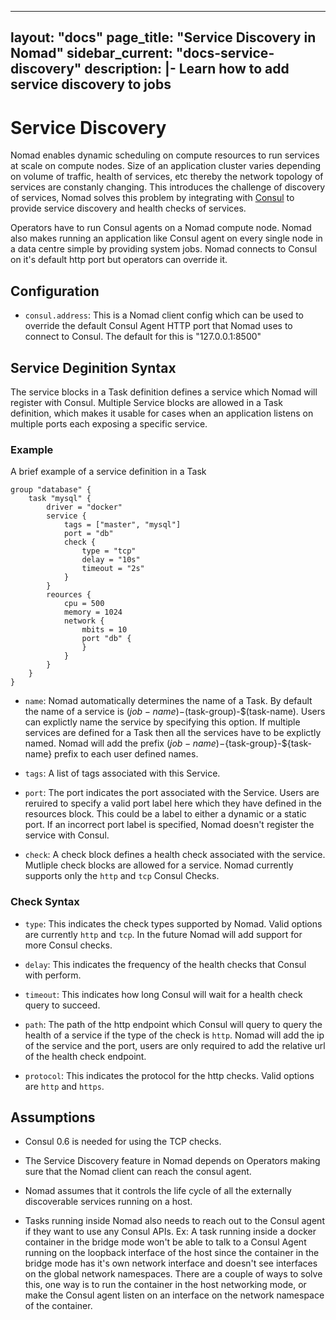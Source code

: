 ---
layout: "docs"
page_title: "Service Discovery in Nomad"
sidebar_current: "docs-service-discovery"
description: |-
  Learn how to add service discovery to jobs
  ---

# Service Discovery

Nomad enables dynamic scheduling on compute resources to run services at scale
on compute nodes. Size of an application cluster varies depending
on volume of traffic, health of services, etc thereby the network topology of
services are constanly changing. This introduces the challenge of discovery of services, 
Nomad solves this problem by integrating with [Consul](https://consul.io) to provide service
discovery and health checks of services.

Operators have to run Consul agents on a Nomad compute node. Nomad also makes
running an application like Consul agent on every single node in a data centre
simple by providing system jobs. Nomad connects to Consul on it's default http
port but operators can override it.

## Configuration

* `consul.address`: This is a Nomad client config which can be used to override
  the default Consul Agent HTTP port that Nomad uses to connect to Consul. The
  default for this is "127.0.0.1:8500"

## Service Deginition Syntax

The service blocks in a Task definition defines a service which Nomad will
register with Consul. Multiple Service blocks are allowed in a Task definition,
which makes it usable for cases when an application listens on multiple ports
each exposing a specific service.

### Example 

A brief example of a service definition in a Task
```
group "database" {
    task "mysql" {
        driver = "docker"
        service {
            tags = ["master", "mysql"]
            port = "db"
            check {
                type = "tcp"
                delay = "10s"
                timeout = "2s"
            }
        }
        reources {
            cpu = 500
            memory = 1024
            network {
                mbits = 10
                port "db" {
                }
            }
        }
    }
}

```

* `name`: Nomad automatically determines the name of a Task. By default the name
  of a service is $(job-name)-$(task-group)-$(task-name). Users can explictly
  name the service by specifying this option. If multiple services are defined
  for a Task then all the services have to be explictly named. Nomad will add
  the prefix $(job-name)-${task-group}-${task-name} prefix to each user defined
  names.

* `tags`: A list of tags associated with this Service.

* `port`: The port indicates the port associated with the Service. Users are
  reruired to specify a valid port label here which they have defined in the
  resources block. This could be a label to either a dynamic or a static port. If
  an incorrect port label is specified, Nomad doesn't register the service with
  Consul.

* `check`: A check block defines a health check associated with the service.
  Mutliple check blocks are allowed for a service. Nomad currently supports only
  the `http` and `tcp` Consul Checks.

### Check Syntax 
* `type`: This indicates the check types supported by Nomad. Valid options are
  currently `http` and `tcp`. In the future Nomad will add support for more
  Consul checks.

* `delay`: This indicates the frequency of the health checks that Consul with
  perform.

* `timeout`: This indicates how long Consul will wait for a health check query
  to succeed.

* `path`: The path of the http endpoint which Consul will query to query the
  health of a service if the type of the check is `http`. Nomad will add the ip
  of the service and the port, users are only required to add the relative url
  of the health check endpoint.

* `protocol`: This indicates the protocol for the http checks. Valid options are
  `http` and `https`.


## Assumptions 

* Consul 0.6 is needed for using the TCP checks.

* The Service Discovery feature in Nomad depends on Operators making sure that the
  Nomad client can reach the consul agent.

* Nomad assumes that it controls the life cycle of all the externally
  discoverable services running on a host.

* Tasks running inside Nomad also needs to reach out to the Consul agent if they
  want to use any Consul APIs. Ex: A task running inside a docker container in
  the bridge mode won't be able to talk to a Consul Agent running on the
  loopback interface of the host since the container in the bridge mode has it's
  own network interface and doesn't see interfaces on the global network
  namespaces. There are a couple of ways to solve this, one way is to run the
  container in the host networking mode, or make the Consul agent listen on an
  interface on the network namespace of the container.






